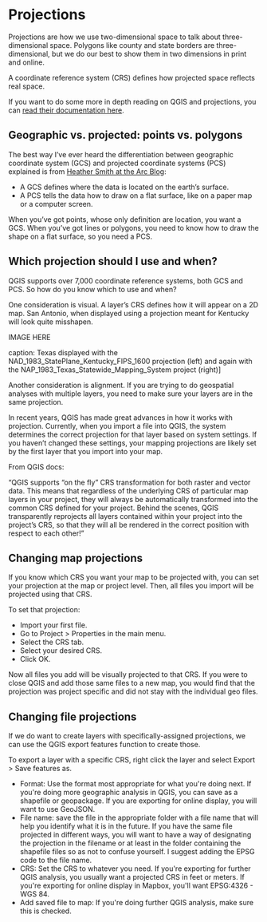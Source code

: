 # Projections

Projections are how we use two-dimensional space to talk about three-dimensional space. Polygons like county and state borders are three-dimensional, but we do our best to show them in two dimensions in print and online.

A coordinate reference system (CRS) defines how projected space reflects real space. 

If you want to do some more in depth reading on QGIS and projections, you can [read their documentation here](https://docs.qgis.org/3.16/en/docs/user_manual/working_with_projections/working_with_projections.html).

## Geographic vs. projected: points vs. polygons

The best way I’ve ever heard the differentiation between geographic coordinate system (GCS) and projected coordinate systems (PCS) explained is from [Heather Smith at the Arc Blog](https://www.esri.com/arcgis-blog/products/arcgis-pro/mapping/gcs_vs_pcs/):

- A GCS defines where the data is located on the earth’s surface.
- A PCS tells the data how to draw on a flat surface, like on a paper map or a computer screen.

When you’ve got points, whose only definition are location, you want a GCS. When you’ve got lines or polygons, you need to know how to draw the shape on a flat surface, so you need a PCS.

## Which projection should I use and when?
QGIS supports over 7,000 coordinate reference systems, both GCS and PCS. So how do you know which to use and when?

One consideration is visual. A layer’s CRS defines how it will appear on a 2D map. San Antonio, when displayed using a projection meant for Kentucky will look quite misshapen.

IMAGE HERE

caption: Texas displayed with the NAD_1983_StatePlane_Kentucky_FIPS_1600 projection (left) and again with the NAP_1983_Texas_Statewide_Mapping_System project (right)]

Another consideration is alignment. If you are trying to do geospatial analyses with multiple layers, you need to make sure your layers are in the same projection. 

In recent years, QGIS has made great advances in how it works with projection. Currently, when you import a file into QGIS, the system determines the correct projection for that layer based on system settings. If you haven’t changed these settings, your mapping projections are likely set by the first layer that you import into your map.

From QGIS docs:

“QGIS supports “on the fly” CRS transformation for both raster and vector data. This means that regardless of the underlying CRS of particular map layers in your project, they will always be automatically transformed into the common CRS defined for your project. Behind the scenes, QGIS transparently reprojects all layers contained within your project into the project’s CRS, so that they will all be rendered in the correct position with respect to each other!”

## Changing map projections

If you know which CRS you want your map to be projected with, you can set your projection at the map or project level. Then, all files you import will be projected using that CRS.

To set that projection:

- Import your first file. 
- Go to Project > Properties in the main menu.
- Select the CRS tab.
- Select your desired CRS.
- Click OK.

Now all files you add will be visually projected to that CRS. If you were to close QGIS and add those same files to a new map, you would find that the projection was project specific and did not stay with the individual geo files.

## Changing file projections

If we do want to create layers with specifically-assigned projections, we can use the QGIS export features function to create those. 

To export a layer with a specific CRS, right click the layer and select Export > Save features as. 

- Format: Use the format most appropriate for what you're doing next. If you're doing more geographic analysis in QGIS, you can save as a shapefile or geopackage. If you are exporting for online display, you will want to use GeoJSON.
- File name: save the file in the appropriate folder with a file name that will help you identify what it is in the future. If you have the same file projected in different ways, you will want to have a way of designating the projection in the filename or at least in the folder containing the shapefile files so as not to confuse yourself. I suggest adding the EPSG code to the file name.
- CRS: Set the CRS to whatever you need. If you're exporting for further QGIS analysis, you usually want a projected CRS in feet or meters. If you're exporting for online display in Mapbox, you'll want EPSG:4326 - WGS 84.
- Add saved file to map: If you're doing further QGIS analysis, make sure this is checked.
